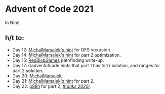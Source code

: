 # Advent of Code 2021

In Nim!

## h/t to:

* Day 12: [MichalMarsalek's hint](https://github.com/MichalMarsalek/Advent-of-code/blob/master/2021/Nim/day12.nim) for DFS recursion.
* Day 14: [MichalMarsalek's hint](https://github.com/MichalMarsalek/Advent-of-code/blob/master/2021/Nim/day14.nim) for part 2 optimization.
* Day 15: [RedBlobGames](https://www.redblobgames.com/pathfinding/a-star/introduction.html) pathfinding write-up.
* Day 17: r/adventofcode hints that part 1 has `O(1)` solution, and ranges for part 2 solution.
* Day 20: [MichalMarsalek](https://github.com/MichalMarsalek/Advent-of-code/blob/master/2021/Nim/day20.nim).
* Day 21: [MichalMarsalek's hint](https://github.com/MichalMarsalek/Advent-of-code/blob/master/2021/Nim/day21.nim) for part 2.
* Day 22: [p88h](https://github.com/p88h/aoc2021/blob/main/lib/day22.ex) for part 2, [*thanks 2020!*](https://github.com/h-j-k/advent20/). 